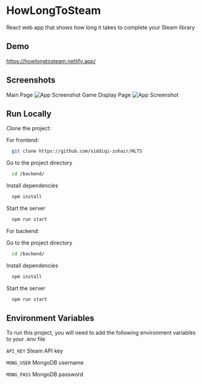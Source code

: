 
# HowLongToSteam    

React web app that shows how long it takes to complete your Steam library 


## Demo

https://howlongtosteam.netlify.app/

## Screenshots
Main Page 
![App Screenshot](https://i.imgur.com/pGkX82j.png)
Game Display Page 
![App Screenshot](https://i.imgur.com/BHmZ4yL.png)

## Run Locally

Clone the project:

For frontend: 

```bash
  git clone https://github.com/siddiqi-zuhair/HLTS
```

Go to the project directory

```bash
  cd /backend/
```

Install dependencies

```bash
  npm install
```

Start the server

```bash
  npm run start
```

For backend:

Go to the project directory

```bash
  cd /backend/
```

Install dependencies

```bash
  npm install
```

Start the server

```bash
  npm run start
```

## Environment Variables

To run this project, you will need to add the following environment variables to your .env file

`API_KEY` Steam API key 

`MONG_USER` MongoDB username

`MONG_PASS` MongoDB password 


